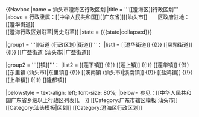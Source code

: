 {{Navbox
|name = 汕头市澄海区行政区划
|title = '''[[澄海区]]行政区划'''
|above = 行政隶属：[[中华人民共和国]][[广东省]][[汕头市]]　　区政府驻地：[[澄华街道]] <br> [[澄海行政区划沿革|历史沿革]]
|state = {{{state<includeonly>|collapsed</includeonly>}}}

|group1 = '''[[街道 (行政区划)|街道]]'''：
|list1 = [[澄华街道]] {{!}} [[凤翔街道]] {{!}} [[广益街道 (汕头市)|广益街道]]

|group2 = '''[[镇]]'''：
|list2 = [[莲下镇]] {{!}} [[莲上镇]] {{!}} [[莲华镇]] {{!}} [[东里镇 (汕头市)|东里镇]] {{!}} [[溪南镇 (汕头市)|溪南镇]] {{!}} [[盐鸿镇]] {{!}} [[上华镇]] {{!}} [[隆都镇]]

|belowstyle = text-align: left; font-size: 80%;
|below= 参见：[[中华人民共和国广东省乡级以上行政区列表]]。
}}<noinclude> 
[[Category:广东市辖区模板|汕头市]]
[[Category:汕头模板|区划]]
[[Category:澄海区行政区划]]
</noinclude>